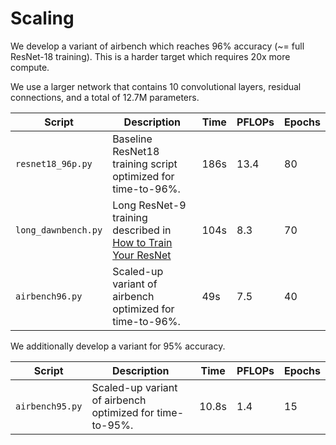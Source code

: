 # Scaling

We develop a variant of airbench which reaches 96% accuracy (~= full ResNet-18 training).
This is a harder target which requires 20x more compute.

We use a larger network that contains 10 convolutional layers, residual connections, and a
total of 12.7M parameters.

| Script | Description | Time | PFLOPs | Epochs |
| - | - | - | - | - | 
| `resnet18_96p.py` | Baseline ResNet18 training script optimized for time-to-96%. | 186s | 13.4 | 80 |
| `long_dawnbench.py` | Long ResNet-9 training described in [How to Train Your ResNet](https://myrtle.ai/learn/how-to-train-your-resnet-8-bag-of-tricks/) | 104s | 8.3 | 70 |
| `airbench96.py` | Scaled-up variant of airbench optimized for time-to-96%. | 49s | 7.5 | 40 |

We additionally develop a variant for 95% accuracy.

| Script | Description | Time | PFLOPs | Epochs |
| - | - | - | - | - | 
| `airbench95.py` | Scaled-up variant of airbench optimized for time-to-95%. | 10.8s | 1.4 | 15 |


